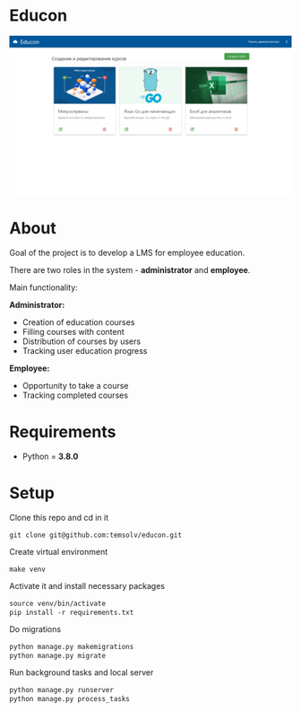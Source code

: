 # Educon
![alt text](main.gif)

# About
Goal of the project is to develop a LMS for employee education.

There are two roles in the system - **administrator** and **employee**.

Main functionality:

**Administrator:**
 - Creation of education courses
 - Filling courses with content
 - Distribution of courses by users
 - Tracking user education progress

**Employee:**
 - Opportunity to take a course
 - Tracking completed courses


# Requirements
- Python = **3.8.0**

# Setup
Clone this repo and cd in it
```
git clone git@github.com:temsolv/educon.git
```

Create virtual environment
```
make venv
```

Activate it and install necessary packages
```
source venv/bin/activate
pip install -r requirements.txt
```

Do migrations
```
python manage.py makemigrations
python manage.py migrate
```

Run background tasks and local server
```
python manage.py runserver
python manage.py process_tasks
```
